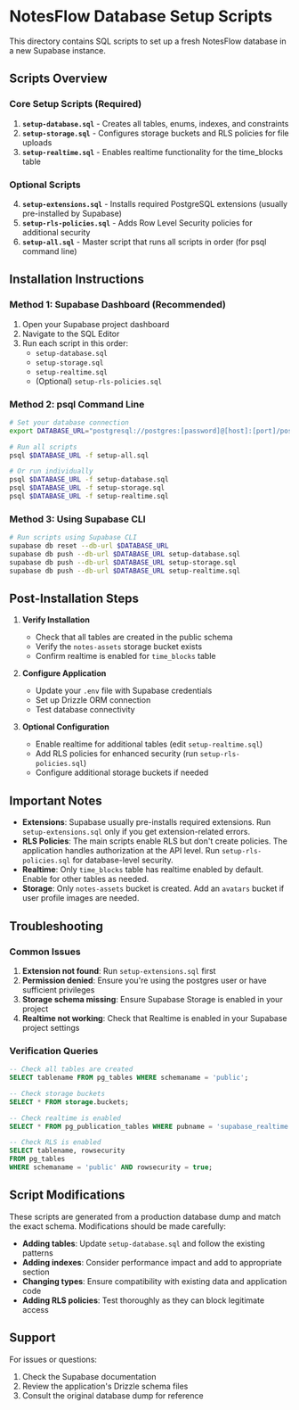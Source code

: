 # NotesFlow Database Setup Scripts

This directory contains SQL scripts to set up a fresh NotesFlow database in a new Supabase instance.

## Scripts Overview

### Core Setup Scripts (Required)

1. **`setup-database.sql`** - Creates all tables, enums, indexes, and constraints
2. **`setup-storage.sql`** - Configures storage buckets and RLS policies for file uploads
3. **`setup-realtime.sql`** - Enables realtime functionality for the time_blocks table

### Optional Scripts

4. **`setup-extensions.sql`** - Installs required PostgreSQL extensions (usually pre-installed by Supabase)
5. **`setup-rls-policies.sql`** - Adds Row Level Security policies for additional security
6. **`setup-all.sql`** - Master script that runs all scripts in order (for psql command line)

## Installation Instructions

### Method 1: Supabase Dashboard (Recommended)

1. Open your Supabase project dashboard
2. Navigate to the SQL Editor
3. Run each script in this order:
   - `setup-database.sql`
   - `setup-storage.sql`
   - `setup-realtime.sql`
   - (Optional) `setup-rls-policies.sql`

### Method 2: psql Command Line

```bash
# Set your database connection
export DATABASE_URL="postgresql://postgres:[password]@[host]:[port]/postgres"

# Run all scripts
psql $DATABASE_URL -f setup-all.sql

# Or run individually
psql $DATABASE_URL -f setup-database.sql
psql $DATABASE_URL -f setup-storage.sql
psql $DATABASE_URL -f setup-realtime.sql
```

### Method 3: Using Supabase CLI

```bash
# Run scripts using Supabase CLI
supabase db reset --db-url $DATABASE_URL
supabase db push --db-url $DATABASE_URL setup-database.sql
supabase db push --db-url $DATABASE_URL setup-storage.sql
supabase db push --db-url $DATABASE_URL setup-realtime.sql
```

## Post-Installation Steps

1. **Verify Installation**
   - Check that all tables are created in the public schema
   - Verify the `notes-assets` storage bucket exists
   - Confirm realtime is enabled for `time_blocks` table

2. **Configure Application**
   - Update your `.env` file with Supabase credentials
   - Set up Drizzle ORM connection
   - Test database connectivity

3. **Optional Configuration**
   - Enable realtime for additional tables (edit `setup-realtime.sql`)
   - Add RLS policies for enhanced security (run `setup-rls-policies.sql`)
   - Configure additional storage buckets if needed

## Important Notes

- **Extensions**: Supabase usually pre-installs required extensions. Run `setup-extensions.sql` only if you get extension-related errors.
- **RLS Policies**: The main scripts enable RLS but don't create policies. The application handles authorization at the API level. Run `setup-rls-policies.sql` for database-level security.
- **Realtime**: Only `time_blocks` table has realtime enabled by default. Enable for other tables as needed.
- **Storage**: Only `notes-assets` bucket is created. Add an `avatars` bucket if user profile images are needed.

## Troubleshooting

### Common Issues

1. **Extension not found**: Run `setup-extensions.sql` first
2. **Permission denied**: Ensure you're using the postgres user or have sufficient privileges
3. **Storage schema missing**: Ensure Supabase Storage is enabled in your project
4. **Realtime not working**: Check that Realtime is enabled in your Supabase project settings

### Verification Queries

```sql
-- Check all tables are created
SELECT tablename FROM pg_tables WHERE schemaname = 'public';

-- Check storage buckets
SELECT * FROM storage.buckets;

-- Check realtime is enabled
SELECT * FROM pg_publication_tables WHERE pubname = 'supabase_realtime';

-- Check RLS is enabled
SELECT tablename, rowsecurity 
FROM pg_tables 
WHERE schemaname = 'public' AND rowsecurity = true;
```

## Script Modifications

These scripts are generated from a production database dump and match the exact schema. Modifications should be made carefully:

- **Adding tables**: Update `setup-database.sql` and follow the existing patterns
- **Adding indexes**: Consider performance impact and add to appropriate section
- **Changing types**: Ensure compatibility with existing data and application code
- **Adding RLS policies**: Test thoroughly as they can block legitimate access

## Support

For issues or questions:
1. Check the Supabase documentation
2. Review the application's Drizzle schema files
3. Consult the original database dump for reference